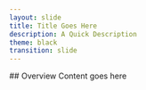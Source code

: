 ```yaml
---
layout: slide
title: Title Goes Here
description: A Quick Description
theme: black
transition: slide
---
```


<section data-markdown>
## Overview
Content goes here
</section> 
